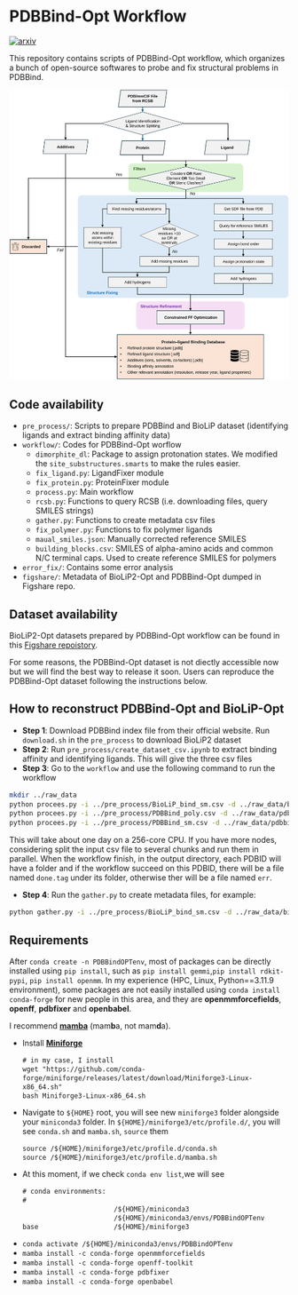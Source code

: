 # PDBBind-Opt Workflow

[![arxiv](https://img.shields.io/badge/arXiv-2411.01223-blue)](https://arxiv.org/abs/2411.01223)

This repository contains scripts of PDBBind-Opt workflow, which organizes a bunch of open-source softwares to probe and fix structural problems in PDBBind.

![workflow](assets/workflow.svg)

## Code availability

+ `pre_process/`: Scripts to prepare PDBBind and BioLiP dataset (identifying ligands and extract binding affinity data)
+ `workflow/`: Codes for PDBBind-Opt worflow
  - `dimorphite_dl`: Package to assign protonation states. We modified the `site_substructures.smarts` to make the rules easier.
  - `fix_ligand.py`: LigandFixer module
  - `fix_protein.py`: ProteinFixer module
  - `process.py`: Main workflow
  - `rcsb.py`: Functions to query RCSB (i.e. downloading files, query SMILES strings)
  - `gather.py`: Functions to create metadata csv files
  - `fix_polymer.py`: Functions to fix polymer ligands
  - `maual_smiles.json`: Manually corrected reference SMILES
  - `building_blocks.csv`: SMILES of alpha-amino acids and common N/C terminal caps. Used to create reference SMILES for polymers
+ `error_fix/`: Contains some error analysis
+ `figshare/`: Metadata of BioLiP2-Opt and PDBBind-Opt dumped in Figshare repo.

## Dataset availability

BioLiP2-Opt datasets prepared by PDBBind-Opt workflow can be found in this [Figshare repoistory](https://figshare.com/collections/PDBBind_Optimization_to_Create_a_High-Quality_Protein-Ligand_Binding_Dataset_for_Binding_Affinity_Prediction/7520133/1).

For some reasons, the PDBBind-Opt dataset is not diectly accessible now but we will find the best way to release it soon. Users can reproduce the PDBBind-Opt dataset following the instructions below.

## How to reconstruct PDBBind-Opt and BioLiP-Opt

+ **Step 1**: Download PDBBind index file from their official website. Run `download.sh` in the `pre_process` to download BioLiP2 dataset
+ **Step 2**: Run `pre_process/create_dataset_csv.ipynb` to extract binding affinity and identifying ligands. This will give the three csv files
+ **Step 3**: Go to the `workflow` and use the following command to run the workflow
```bash
mkdir ../raw_data
python procees.py -i ../pre_process/BioLiP_bind_sm.csv -d ../raw_data/biolip2_opt
python procees.py -i ../pre_process/PDBBind_poly.csv -d ../raw_data/pdbbind_opt_poly --poly
python procees.py -i ../pre_process/PDBBind_sm.csv -d ../raw_data/pdbbind_opt_sm
```
This will take about one day on a 256-core CPU. If you have more nodes, considering split the input csv file to several chunks and run them in parallel. When the workflow finish, in the output directory, each PDBID will have a folder and if the workflow succeed on this PDBID, there will be a file named `done.tag` under its folder, otherwise ther will be a file named `err`. 
+ **Step 4**: Run the `gather.py` to create metadata files, for example:
```bash
python gather.py -i ../pre_process/BioLiP_bind_sm.csv -d ../raw_data/biolip2_opt -o ../figshare/biolip2_opt/biolip2_opt.csv
```
## Requirements
After `conda create -n PDBBindOPTenv`, most of packages can be directly installed using `pip install`, such as `pip install gemmi`,`pip install rdkit-pypi`, `pip install openmm`. In my experience (HPC, Linux, Python==3.11.9 environment), some packages are not easily installed using `conda install conda-forge` for new people in this area, and they are **openmmforcefields**, **openff**, **pdbfixer** and **openbabel**. 

I recommend [**mamba**](https://mamba.readthedocs.io/en/latest/installation/mamba-installation.html) (mam**b**a, not mam**d**a). 

- Install [**Miniforge**](https://github.com/conda-forge/miniforge)
  ```
  # in my case, I install
  wget "https://github.com/conda-forge/miniforge/releases/latest/download/Miniforge3-Linux-x86_64.sh"
  bash Miniforge3-Linux-x86_64.sh
  ```
- Navigate to `${HOME}` root, you will see new `miniforge3` folder alongside your `miniconda3` folder. In `${HOME}/miniforge3/etc/profile.d/`, you will see `conda.sh` and `mamba.sh`, `source` them
  ```
  source /${HOME}/miniforge3/etc/profile.d/conda.sh
  source /${HOME}/miniforge3/etc/profile.d/mamba.sh
  ```
- At this moment, if we check `conda env list`,we will see
  ```
  # conda environments:
  #
                         /${HOME}/miniconda3
                         /${HOME}/miniconda3/envs/PDBBindOPTenv
  base                   /${HOME}/miniforge3
  ```
- `conda activate /${HOME}/miniconda3/envs/PDBBindOPTenv`
- `mamba install -c conda-forge openmmforcefields`
- `mamba install -c conda-forge openff-toolkit`
- `mamba install -c conda-forge pdbfixer`
- `mamba install -c conda-forge openbabel`
    
  
